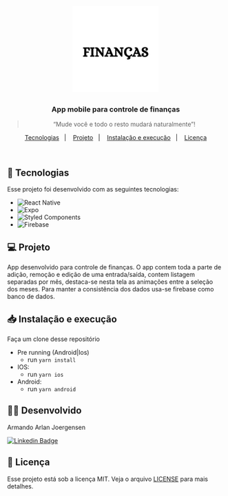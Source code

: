 <h1 align="center">
  <img alt="imagem logo financas preta ao centro" title="financas" src="github/image.png" width="200px" />
</h1>

<h3 align="center">
  App mobile para controle de finanças
</h3>

<blockquote align="center">“Mude você e todo o resto mudará naturalmente”!</blockquote>

<p align="center">
  <a href="#-tecnologias">Tecnologias</a>&nbsp;&nbsp;&nbsp;|&nbsp;&nbsp;&nbsp;
  <a href="#-projeto">Projeto</a>&nbsp;&nbsp;&nbsp;|&nbsp;&nbsp;&nbsp;
  <a href="#-instalação-e-execução">Instalação e execução</a>&nbsp;&nbsp;&nbsp;|&nbsp;&nbsp;&nbsp;
  <a href="#-licença">Licença</a>
</p>

<br>

## 🚀 Tecnologias

Esse projeto foi desenvolvido com as seguintes tecnologias:

- ![React Native](https://img.shields.io/badge/react_native-%2320232a.svg?style=for-the-badge&logo=react&logoColor=%2361DAFB)
- ![Expo](https://img.shields.io/badge/expo-1C1E24?style=for-the-badge&logo=expo&logoColor=#D04A37)
- ![Styled Components](https://img.shields.io/badge/styled--components-DB7093?style=for-the-badge&logo=styled-components&logoColor=white)
- ![Firebase](https://img.shields.io/badge/firebase-%23039BE5.svg?style=for-the-badge&logo=firebase)

## 💻 Projeto

App desenvolvido para controle de finanças. O app contem toda a parte de adição, remoção e edição de uma entrada/saída, contem listagem separadas por mês, destaca-se nesta tela as animações entre a seleção dos meses. Para manter a consistência dos dados usa-se firebase como banco de dados.

## 📥 Instalação e execução

Faça um clone desse repositório

- Pre running (Android|Ios)
  - run `yarn install`
- IOS:
  - run `yarn ios`
- Android:   
  - run `yarn android`

## 👨‍💻 Desenvolvido

Armando Arlan Joergensen <p></p>
[![Linkedin Badge](https://img.shields.io/badge/-LinkedIn-blue?style=flat-square&logo=Linkedin&logoColor=white&link=https://www.linkedin.com/in/armandoaaj/)](https://www.linkedin.com/in/armandoaaj/)

## 📝 Licença

Esse projeto está sob a licença MIT. Veja o arquivo [LICENSE](LICENSE.md) para mais detalhes.

